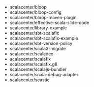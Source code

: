 - scalacenter/bloop
- scalacenter/bloop-config
- scalacenter/bloop-maven-plugin
- scalacenter/effective-scala-slide-code
- scalacenter/library-example
- scalacenter/sbt-scalafix
- scalacenter/sbt-scalafix-example
- scalacenter/sbt-version-policy
- scalacenter/scala3-migrate
- scalacenter/scaladex
- scalacenter/scalafix
- scalacenter/scalafix.g8
- scalacenter/scalajs-bundler
- scalacenter/scala-debug-adapter
- scalacenter/scastie
